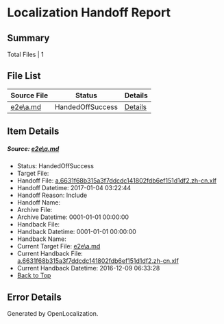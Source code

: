 # <a name='report-top'></a> Localization Handoff Report

## Summary
 Total Files | 1

## File List
 Source File | Status | Details 
 ----------- | ------ | ------- 
 [e2e\a.md](https://github.com/OpenLocalizationTestOrg/ol-test0/blob/fa647e93f47ee3839b626ec6d3adac1aa2cbfe99/e2e/a.md) | HandedOffSuccess | [Details](#7940661b9c0cd3b2c540c46b5c909ff033b0727c1)

## Item Details
##### <a name='7940661b9c0cd3b2c540c46b5c909ff033b0727c1'></a> Source: [e2e\a.md](https://github.com/OpenLocalizationTestOrg/ol-test0/blob/fa647e93f47ee3839b626ec6d3adac1aa2cbfe99/e2e/a.md)
* Status: HandedOffSuccess
* Target File: 
* Handoff File: [a.6631f68b315a3f7ddcdc141802fdb6ef151d1df2.zh-cn.xlf](https://github.com/OpenLocalizationTestOrg/ol-test0-handoff/blob/03575a38f8e4248b70e7e3fb43446ce973c69aff/ol-handoff/OpenLocalizationTestOrg/ol-test0-zhcn/qimu/ht/a.6631f68b315a3f7ddcdc141802fdb6ef151d1df2.zh-cn.xlf)
* Handoff Datetime: 2017-01-04 03:22:44
* Handoff Reason: Include
* Handoff Name: 
* Archive File: 
* Archive Datetime: 0001-01-01 00:00:00
* Handback File: 
* Handback Datetime: 0001-01-01 00:00:00
* Handback Name: 
* Current Target File: [e2e\a.md](https://github.com/OpenLocalizationTestOrg/ol-test0-zhcn/blob/6e49123028238df2c55d5c6258bcdb8a8e992bda/e2e/a.md)
* Current Handback File: [a.6631f68b315a3f7ddcdc141802fdb6ef151d1df2.zh-cn.xlf](https://github.com/OpenLocalizationTestOrg/ol-test0-handback/blob/8c916bf35b726b4fa90a99e5788d051e7f72711a/ol-handback/OpenLocalizationTestOrg/ol-test0-zhcn/qimu/ht/a.6631f68b315a3f7ddcdc141802fdb6ef151d1df2.zh-cn.xlf)
* Current Handback Datetime: 2016-12-09 06:33:28
* [Back to Top](#report-top)


## Error Details

Generated by OpenLocalization.
